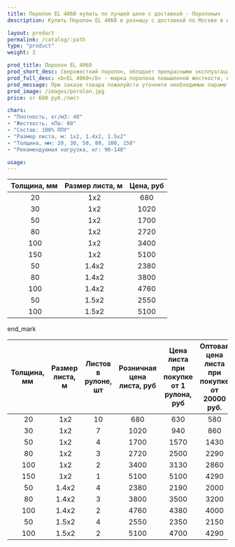 ```yaml
---
title: Поролон EL 4060 купить по лучшей цене с доставкой - Поролоныч
description: Купить Поролон EL 4060 в розницу с доставкой по Москве в интернет-магазине Поролоныча.

layout: product
permalink: /catalog/:path
type: "product"
weight: 2

prod_title: Поролон EL 4060
prod_short_desc: Сверхжесткий поролон, обладает прекрасными эксплуатационными характеристиками и долговечностью.
prod_full_desc: <b>EL 4060</b> - марка поролона повышенной жесткости, выдерживает нагрузки от 90 до 140 кг. Отличается прекрасными эксплуатационными характеристиками и долговечностью. Применяется при изготовлении офисной мебели и сидений автомобилей.
prod_message: При заказе товара пожалуйста уточните необходимые параметры (толщина, размер листа и количество листов).
prod_image: /images/porolon.jpg
price: от 680 руб./лист

chars:
- "Плотность, кг/м3: 40"
- "Жесткость, кПа: 60"
- "Состав: 100% ППУ"
- "Размер листа, м: 1х2, 1.4х2, 1.5х2"
- "Толщина, мм: 20, 30, 50, 80, 100, 150"
- "Рекомендуемая нагрузка, кг: 90-140"

usage:
---
```

| Толщина, мм | Размер листа, м |Цена, руб |
|:-----------:|:---------------:|:-------------------:|
 20| 1х2|680
 30| 1х2|1020
 50| 1х2|1700
 80| 1х2|2720
 100| 1х2|3400
 150| 1х2|5100
 50| 1.4х2|2380
 80| 1.4х2|3800
 100| 1.4х2|4760
 50| 1.5х2|2550
 100| 1.5х2|5100

end_mark

| Толщина, мм | Размер листа, м | Листов в рулоне, шт | Розничная цена листа, руб | Цена листа при покупке от 1 рулона, руб | Оптовая цена листа при покупке от 20000 руб. |
|:-----------:|:---------------:|:-------------------:|:---------------------------:|:-----------------------------------------:|:----------------------------------------------:|
 20| 1х2|10|680|630|580
 30| 1х2|7|1020|940|860
 50| 1х2|4|1700|1570|1430
 80| 1х2|3|2720|2500|2290
 100| 1х2|2|3400|3130|2860
 150| 1х2|1|5100|5100|4290
 50| 1.4х2|4|2380|2190|2000
 80| 1.4х2|3|3800|3500|3200
 100| 1.4х2|2|4760|4380|4000
 50| 1.5х2|4|2550|2350|2150
 100| 1.5х2|2|5100|4700|4290